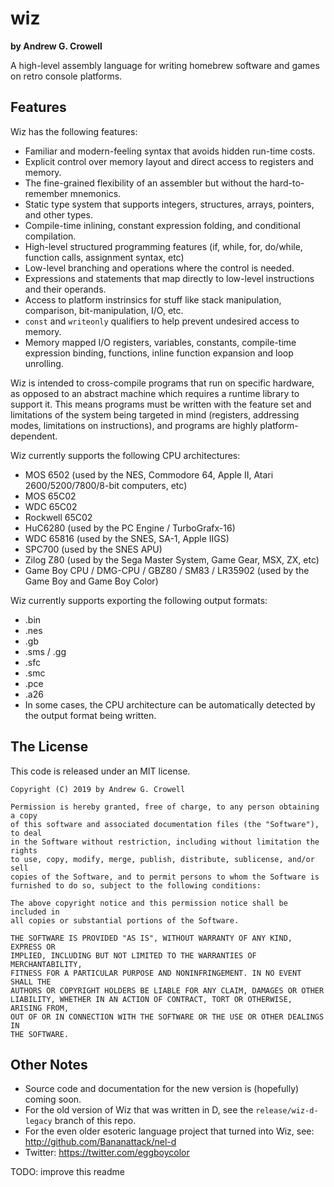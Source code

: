 wiz
===

**by Andrew G. Crowell**

A high-level assembly language for writing homebrew software and games on retro console platforms.

Features
--------

Wiz has the following features:

- Familiar and modern-feeling syntax that avoids hidden run-time costs.
- Explicit control over memory layout and direct access to registers and memory.
- The fine-grained flexibility of an assembler but without the hard-to-remember mnemonics.
- Static type system that supports integers, structures, arrays, pointers, and other types.
- Compile-time inlining, constant expression folding, and conditional compilation.
- High-level structured programming features (if, while, for, do/while, function calls, assignment syntax, etc)
- Low-level branching and operations where the control is needed.
- Expressions and statements that map directly to low-level instructions and their operands.
- Access to platform instrinsics for stuff like stack manipulation, comparison, bit-manipulation, I/O, etc.
- `const` and `writeonly` qualifiers to help prevent undesired access to memory.
- Memory mapped I/O registers, variables, constants, compile-time expression binding, functions, inline function expansion and loop unrolling.

Wiz is intended to cross-compile programs that run on specific hardware, as opposed to an abstract machine which requires a runtime library to support it. This means programs must be written with the feature set and limitations of the system being targeted in mind (registers, addressing modes, limitations on instructions), and programs are highly platform-dependent.

Wiz currently supports the following CPU architectures:

- MOS 6502 (used by the NES, Commodore 64, Apple II, Atari 2600/5200/7800/8-bit computers, etc)
- MOS 65C02
- WDC 65C02
- Rockwell 65C02
- HuC6280 (used by the PC Engine / TurboGrafx-16)
- WDC 65816 (used by the SNES, SA-1, Apple IIGS)
- SPC700 (used by the SNES APU)
- Zilog Z80 (used by the Sega Master System, Game Gear, MSX, ZX, etc)
- Game Boy CPU / DMG-CPU / GBZ80 / SM83 / LR35902 (used by the Game Boy and Game Boy Color)

Wiz currently supports exporting the following output formats:

- .bin
- .nes
- .gb
- .sms / .gg
- .sfc
- .smc
- .pce
- .a26
- In some cases, the CPU architecture can be automatically detected by the output format being written.

The License
-----------

This code is released under an MIT license.

    Copyright (C) 2019 by Andrew G. Crowell

    Permission is hereby granted, free of charge, to any person obtaining a copy
    of this software and associated documentation files (the "Software"), to deal
    in the Software without restriction, including without limitation the rights
    to use, copy, modify, merge, publish, distribute, sublicense, and/or sell
    copies of the Software, and to permit persons to whom the Software is
    furnished to do so, subject to the following conditions:
    
    The above copyright notice and this permission notice shall be included in
    all copies or substantial portions of the Software.
    
    THE SOFTWARE IS PROVIDED "AS IS", WITHOUT WARRANTY OF ANY KIND, EXPRESS OR
    IMPLIED, INCLUDING BUT NOT LIMITED TO THE WARRANTIES OF MERCHANTABILITY,
    FITNESS FOR A PARTICULAR PURPOSE AND NONINFRINGEMENT. IN NO EVENT SHALL THE
    AUTHORS OR COPYRIGHT HOLDERS BE LIABLE FOR ANY CLAIM, DAMAGES OR OTHER
    LIABILITY, WHETHER IN AN ACTION OF CONTRACT, TORT OR OTHERWISE, ARISING FROM,
    OUT OF OR IN CONNECTION WITH THE SOFTWARE OR THE USE OR OTHER DEALINGS IN
    THE SOFTWARE.


Other Notes
-----------

- Source code and documentation for the new version is (hopefully) coming soon.
- For the old version of Wiz that was written in D, see the `release/wiz-d-legacy` branch of this repo.
- For the even older esoteric language project that turned into Wiz, see: http://github.com/Bananattack/nel-d
- Twitter: https://twitter.com/eggboycolor

TODO: improve this readme
